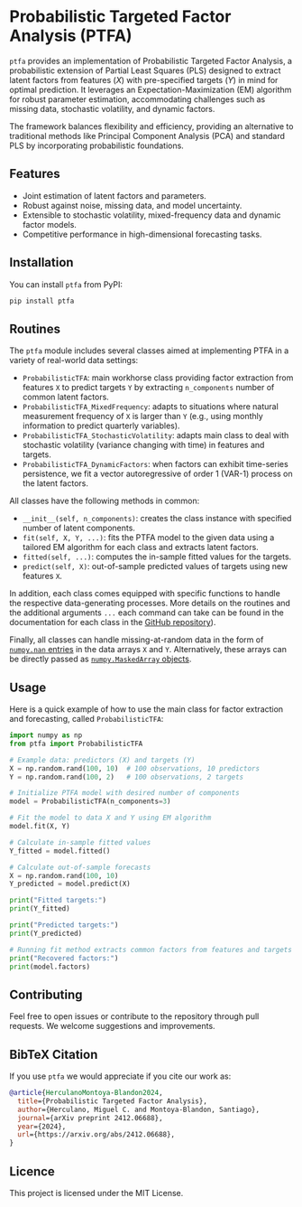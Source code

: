 # Probabilistic Targeted Factor Analysis (PTFA)

`ptfa` provides an implementation of Probabilistic Targeted Factor Analysis, a probabilistic extension of Partial Least Squares (PLS) designed to extract latent factors from features $(X)$ with pre-specified targets $(Y)$ in mind for optimal prediction. It leverages an Expectation-Maximization (EM) algorithm for robust parameter estimation, accommodating challenges such as missing data, stochastic volatility, and dynamic factors.

The framework balances flexibility and efficiency, providing an alternative to traditional methods like Principal Component Analysis (PCA) and standard PLS by incorporating probabilistic foundations.

## Features

- Joint estimation of latent factors and parameters.
- Robust against noise, missing data, and model uncertainty.
- Extensible to stochastic volatility, mixed-frequency data and dynamic factor models.
- Competitive performance in high-dimensional forecasting tasks.

## Installation

You can install `ptfa` from PyPI:

```bash
pip install ptfa
```

## Routines

The `ptfa` module includes several classes aimed at implementing PTFA in a variety of real-world data settings:
- `ProbabilisticTFA`: main workhorse class providing factor extraction from features `X` to predict targets `Y` by extracting `n_components` number of common latent factors.
- `ProbabilisticTFA_MixedFrequency`: adapts to situations where natural measurement frequency of `X` is larger than `Y` (e.g., using monthly information to predict quarterly variables).
- `ProbabilisticTFA_StochasticVolatility`: adapts main class to deal with stochastic volatility (variance changing with time) in features and targets.
- `ProbabilisticTFA_DynamicFactors`: when factors can exhibit time-series persistence, we fit a vector autoregressive of order 1 (VAR-1) process on the latent factors.

All classes have the following methods in common:
- `__init__(self, n_components)`: creates the class instance with specified number of latent components.
- `fit(self, X, Y, ...)`: fits the PTFA model to the given data using a tailored EM algorithm for each class and extracts latent factors.
- `fitted(self, ...)`: computes the in-sample fitted values for the targets.
- `predict(self, X)`: out-of-sample predicted values of targets using new features `X`.

In addition, each class comes equipped with specific functions to handle the respective data-generating processes. More details on the routines and the additional arguments `...` each command can take can be found in the documentation for each class in the [GitHub repository](https://github.com/smonto2/PTFA/tree/main/src/ptfa/)).

Finally, all classes can handle missing-at-random data in the form of [`numpy.nan` entries](https://numpy.org/doc/stable/reference/constants.html#numpy.nan) in the data arrays `X` and `Y`. Alternatively, these arrays can be directly passed as [`numpy.MaskedArray` objects](https://numpy.org/doc/stable/reference/maskedarray.html#masked-arrays).

## Usage

Here is a quick example of how to use the main class for factor extraction and forecasting, called `ProbabilisticTFA`:

```python
import numpy as np
from ptfa import ProbabilisticTFA

# Example data: predictors (X) and targets (Y)
X = np.random.rand(100, 10)  # 100 observations, 10 predictors
Y = np.random.rand(100, 2)   # 100 observations, 2 targets

# Initialize PTFA model with desired number of components
model = ProbabilisticTFA(n_components=3)

# Fit the model to data X and Y using EM algorithm
model.fit(X, Y)

# Calculate in-sample fitted values
Y_fitted = model.fitted()

# Calculate out-of-sample forecasts
X = np.random.rand(100, 10)
Y_predicted = model.predict(X)

print("Fitted targets:")
print(Y_fitted)

print("Predicted targets:")
print(Y_predicted)

# Running fit method extracts common factors from features and targets
print("Recovered factors:")
print(model.factors)
```

## Contributing

Feel free to open issues or contribute to the repository through pull requests. We welcome suggestions and improvements.

## BibTeX Citation
If you use `ptfa` we would appreciate if you cite our work as: 
```bibtex
@article{HerculanoMontoya-Blandon2024,
  title={Probabilistic Targeted Factor Analysis},
  author={Herculano, Miguel C. and Montoya-Blandon, Santiago},
  journal={arXiv preprint 2412.06688},
  year={2024},
  url={https://arxiv.org/abs/2412.06688},
}
```
## Licence 

This project is licensed under the MIT License.
